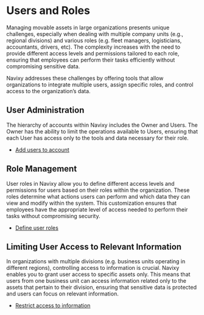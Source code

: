 # Users and Roles

Managing movable assets in large organizations presents unique challenges, especially when dealing with multiple company units (e.g., regional divisions) and various roles (e.g. fleet managers, logisticians, accountants, drivers, etc). The complexity increases with the need to provide different access levels and permissions tailored to each role, ensuring that employees can perform their tasks efficiently without compromising sensitive data.

Navixy addresses these challenges by offering tools that allow organizations to integrate multiple users, assign specific roles, and control access to the organization’s data.

## User Administration

The hierarchy of accounts within Navixy includes the Owner and Users. The Owner has the ability to limit the operations available to Users, ensuring that each User has access only to the tools and data necessary for their role.

* [Add users to account](users-and-roles-1/user-administration.md)

## Role Management

User roles in Navixy allow you to define different access levels and permissions for users based on their roles within the organization. These roles determine what actions users can perform and which data they can view and modify within the system. This customization ensures that employees have the appropriate level of access needed to perform their tasks without compromising security.

* [Define user roles](users-and-roles-1/role-management.md)

## Limiting User Access to Relevant Information

In organizations with multiple divisions (e.g. business units operating in different regions), controlling access to information is crucial. Navixy enables you to grant user access to specific assets only. This means that users from one business unit can access information related only to the assets that pertain to their division, ensuring that sensitive data is protected and users can focus on relevant information.

* [Restrict access to information](users-and-roles-1/restrict-access.md)

